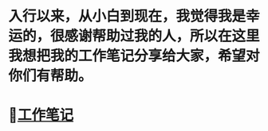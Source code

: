 # 入行以来，从小白到现在，我觉得我是幸运的，很感谢帮助过我的人，所以在这里我想把我的工作笔记分享给大家，希望对你们有帮助。
# :link:[工作笔记](https://mllions-c.github.io/cocos_game2.x/2048)

